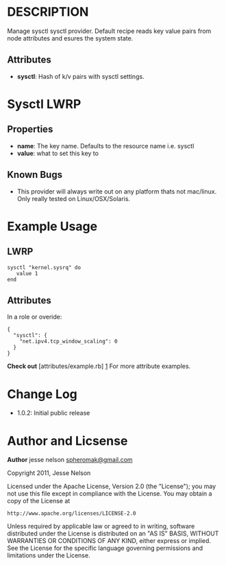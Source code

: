 DESCRIPTION
===========
Manage sysctl sysctl provider. 
Default recipe reads key value pairs from node attributes and esures the system state. 

Attributes
----------
* __sysctl__:  Hash of k/v pairs with sysctl settings.   

Sysctl LWRP
===========
Properties
----------
* __name__:  The key name. Defaults to the resource name  i.e. sysctl 
* __value__:  what to set this key to

Known Bugs 
----------
* This provider will always write out on any platform thats not mac/linux. Only really tested on Linux/OSX/Solaris.

Example Usage 
=============
LWRP
----

    sysctl "kernel.sysrq" do 
       value 1
    end

Attributes
----------
In a role or overide:

    {
      "sysctl": {
        "net.ipv4.tcp_window_scaling": 0
      }
    }


__Check out__ [attributes/example.rb] [1] For more attribute examples. 

Change Log
==========
* 1.0.2:    Initial public release

Author and Licsense
===================

__Author__ jesse nelson <spheromak@gmail.com>

Copyright 2011, Jesse Nelson

Licensed under the Apache License, Version 2.0 (the "License");
you may not use this file except in compliance with the License.
You may obtain a copy of the License at

    http://www.apache.org/licenses/LICENSE-2.0

Unless required by applicable law or agreed to in writing, software
distributed under the License is distributed on an "AS IS" BASIS,
WITHOUT WARRANTIES OR CONDITIONS OF ANY KIND, either express or implied.
See the License for the specific language governing permissions and
limitations under the License.



[1]: https://github.com/spheromak/cookbooks/blob/master/sysctl/attributes/example.rb 
